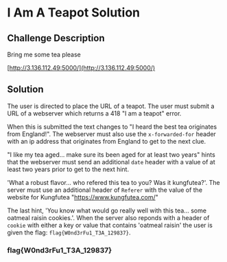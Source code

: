 # I Am A Teapot Solution

## Challenge Description

Bring me some tea please

[http://3.136.112.49:5000/](http://3.136.112.49:5000/)

## Solution

The user is directed to place the URL of a teapot. The user must submit a URL of a webserver which returns a 418 "I am a teapot" error. 

When this is submitted the text changes to "I heard the best tea originates from England!". The webserver must also use the `x-forwarded-for` header with an ip address that originates from England to get to the next clue.

"I like my tea aged... make sure its been aged for at least two years" hints that the webserver must send an additional `date` header with a value of at least two years prior to get to the next hint.

'What a robust flavor... who refered this tea to you? Was it kungfutea?'. The server must use an additional header of `Referer` with the value of the website for Kungfutea "https://www.kungfutea.com/"

The last hint, 'You know what would go really well with this tea... some oatmeal raisin cookies.'. When the server also reponds with a header of `cookie` with either a key or value that contains 'oatmeal raisin' the user is given the flag: `flag{W0nd3rFu1_T3A_129837}`.

### flag{W0nd3rFu1_T3A_129837}
